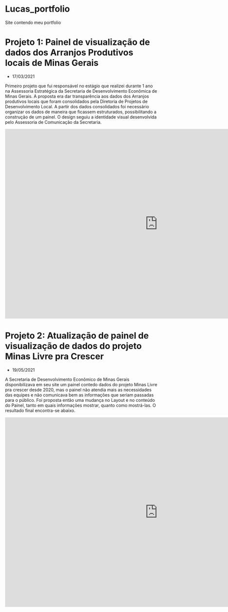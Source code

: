 # Lucas_portfolio
Site contendo meu portfolio

# Projeto 1: Painel de visualização de dados dos Arranjos Produtivos locais de Minas Gerais
- 17/03/2021

Primeiro projeto que fui responsável no estágio que realizei durante 1 ano na Assessoria Estratégica da Secretaria de Desenvolvimento Econômica de Minas Gerais. A proposta era dar transparência aos dados dos Arranjos produtivos locais que foram consolidados pela Diretoria de Projetos de Desenvolvimento Local. A partir dos dados consolidados foi necessário organizar os dados de maneira que ficassem estruturados, possibilitando a construção de um painel. O design seguiu a identidade visual desenvolvida pelo Assessoria de Comunicação da Secretaria.

<iframe width="1000" height="622" src="https://app.powerbi.com/view?r=eyJrIjoiYTYwZGI0ODgtZmMxMy00M2VmLWE4NTUtZmM2ZTBkN2UxYTM0IiwidCI6Ijc1YjQwNzkyLTNhNjAtNDJjNS1hZGEyLTljNGUzOGVhYjkyMiJ9&pageName=ReportSection" frameborder="0" allowFullScreen="true"></iframe>

# Projeto 2: Atualização de painel de visualização de dados do projeto Minas Livre pra Crescer
- 19/05/2021

A Secretaria de Desenvolvimento Econômico de Minas Gerais disponibilizava em seu site um painel contedo dados do projeto Minas Livre pra crescer desde 2020, mas o painel não atendia mais as necessidades das equipes e não comunicava bem as informações que seriam passadas para o público. Foi proposta então uma mudança no Layout e no conteúdo do Painel, tanto em quais informações mostrar, quanto como mostrá-las. O resultado final encontra-se abaixo.

<iframe width="1000" height="622" src="https://app.powerbi.com/view?r=eyJrIjoiYTE3ZWM1YWItOTFiNy00OTg2LWE1ZWQtNzg2YjNhMTQwODVlIiwidCI6Ijc1YjQwNzkyLTNhNjAtNDJjNS1hZGEyLTljNGUzOGVhYjkyMiJ9&pageName=ReportSection" frameborder="0" allowFullScreen="true"></iframe>

